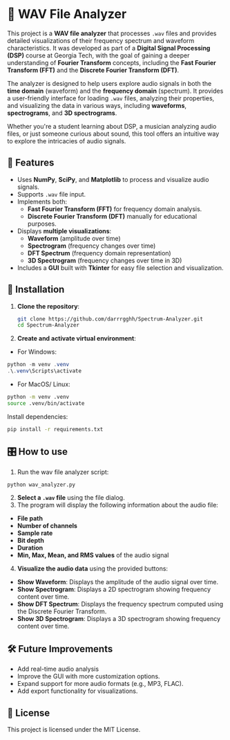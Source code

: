 # 🎵 WAV File Analyzer

This project is a **WAV file analyzer** that processes `.wav` files and provides detailed visualizations of their frequency spectrum and waveform characteristics. It was developed as part of a **Digital Signal Processing (DSP)** course at Georgia Tech, with the goal of gaining a deeper understanding of **Fourier Transform** concepts, including the **Fast Fourier Transform (FFT)** and the **Discrete Fourier Transform (DFT)**.

The analyzer is designed to help users explore audio signals in both the **time domain** (waveform) and the **frequency domain** (spectrum). It provides a user-friendly interface for loading `.wav` files, analyzing their properties, and visualizing the data in various ways, including **waveforms**, **spectrograms**, and **3D spectrograms**.

Whether you're a student learning about DSP, a musician analyzing audio files, or just someone curious about sound, this tool offers an intuitive way to explore the intricacies of audio signals.

## 🚀 Features
- Uses **NumPy**, **SciPy**, and **Matplotlib** to process and visualize audio signals.
- Supports `.wav` file input.
- Implements both:
  - **Fast Fourier Transform (FFT)** for frequency domain analysis.
  - **Discrete Fourier Transform (DFT)** manually for educational purposes.
- Displays **multiple visualizations**:
  - **Waveform** (amplitude over time)
  - **Spectrogram** (frequency changes over time)
  - **DFT Spectrum** (frequency domain representation)
  - **3D Spectrogram** (frequency changes over time in 3D)
- Includes a **GUI** built with **Tkinter** for easy file selection and visualization.

## 📂 Installation
1. **Clone the repository**:
   ```bash
   git clone https://github.com/darrrgghh/Spectrum-Analyzer.git
   cd Spectrum-Analyzer
2. **Create and activate virtual environment**:
- For Windows:
```powershell
python -m venv .venv
.\.venv\Scripts\activate
```
- For MacOS/ Linux:
```bash
python -m venv .venv
source .venv/bin/activate
```
 Install dependencies:
 ```bash
pip install -r requirements.txt
```
## 🎛 How to use
1. Run the wav file analyzer script:
```bash
python wav_analyzer.py
```
2. **Select a ```.wav``` file** using the file dialog.
3.  The program will display the following information about the audio file:
- **File path**
- **Number of channels**
- **Sample rate**
- **Bit depth**
- **Duration**
- **Min, Max, Mean, and RMS values** of the audio signal
4. **Visualize the audio data** using the provided buttons:
- **Show Waveform**: Displays the amplitude of the audio signal over time.
- **Show Spectrogram**: Displays a 2D spectrogram showing frequency content over time.
- **Show DFT Spectrum**: Displays the frequency spectrum computed using the Discrete Fourier Transform.
- **Show 3D Spectrogram**: Displays a 3D spectrogram showing frequency content over time.
## 🛠 Future Improvements
- Add real-time audio analysis
- Improve the GUI with more customization options.
- Expand support for more audio formats (e.g., MP3, FLAC).
- Add export functionality for visualizations.
## 📜 License
This project is licensed under the MIT License.